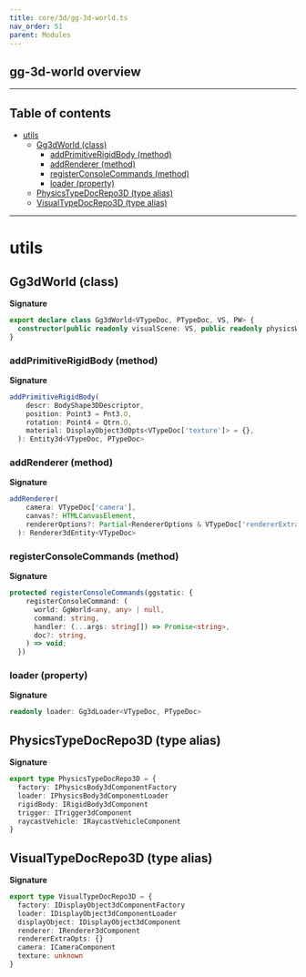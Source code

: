 ```yaml
---
title: core/3d/gg-3d-world.ts
nav_order: 51
parent: Modules
---
```


## gg-3d-world overview

---

<h2 class="text-delta">Table of contents</h2>

- [utils](#utils)
  - [Gg3dWorld (class)](#gg3dworld-class)
    - [addPrimitiveRigidBody (method)](#addprimitiverigidbody-method)
    - [addRenderer (method)](#addrenderer-method)
    - [registerConsoleCommands (method)](#registerconsolecommands-method)
    - [loader (property)](#loader-property)
  - [PhysicsTypeDocRepo3D (type alias)](#physicstypedocrepo3d-type-alias)
  - [VisualTypeDocRepo3D (type alias)](#visualtypedocrepo3d-type-alias)

---

# utils

## Gg3dWorld (class)

**Signature**

```ts
export declare class Gg3dWorld<VTypeDoc, PTypeDoc, VS, PW> {
  constructor(public readonly visualScene: VS, public readonly physicsWorld: PW)
}
```

### addPrimitiveRigidBody (method)

**Signature**

```ts
addPrimitiveRigidBody(
    descr: BodyShape3DDescriptor,
    position: Point3 = Pnt3.O,
    rotation: Point4 = Qtrn.O,
    material: DisplayObject3dOpts<VTypeDoc['texture']> = {},
  ): Entity3d<VTypeDoc, PTypeDoc>
```

### addRenderer (method)

**Signature**

```ts
addRenderer(
    camera: VTypeDoc['camera'],
    canvas?: HTMLCanvasElement,
    rendererOptions?: Partial<RendererOptions & VTypeDoc['rendererExtraOpts']>,
  ): Renderer3dEntity<VTypeDoc>
```

### registerConsoleCommands (method)

**Signature**

```ts
protected registerConsoleCommands(ggstatic: {
    registerConsoleCommand: (
      world: GgWorld<any, any> | null,
      command: string,
      handler: (...args: string[]) => Promise<string>,
      doc?: string,
    ) => void;
  })
```

### loader (property)

**Signature**

```ts
readonly loader: Gg3dLoader<VTypeDoc, PTypeDoc>
```

## PhysicsTypeDocRepo3D (type alias)

**Signature**

```ts
export type PhysicsTypeDocRepo3D = {
  factory: IPhysicsBody3dComponentFactory
  loader: IPhysicsBody3dComponentLoader
  rigidBody: IRigidBody3dComponent
  trigger: ITrigger3dComponent
  raycastVehicle: IRaycastVehicleComponent
}
```

## VisualTypeDocRepo3D (type alias)

**Signature**

```ts
export type VisualTypeDocRepo3D = {
  factory: IDisplayObject3dComponentFactory
  loader: IDisplayObject3dComponentLoader
  displayObject: IDisplayObject3dComponent
  renderer: IRenderer3dComponent
  rendererExtraOpts: {}
  camera: ICameraComponent
  texture: unknown
}
```
